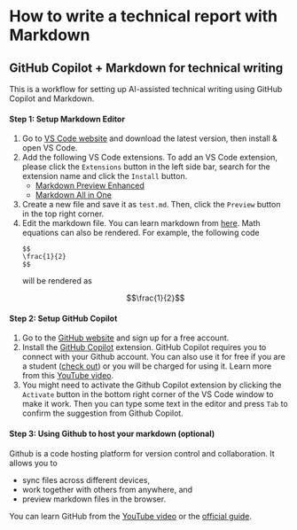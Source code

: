 # How to write a technical report with Markdown

## GitHub Copilot + Markdown for technical writing

This is a workflow for setting up AI-assisted technical writing using GitHub Copilot and Markdown.

#### Step 1: Setup Markdown Editor
1. Go to [VS Code website](https://code.visualstudio.com/) and download the latest version, then install & open VS Code.
3. Add the following VS Code extensions. To add an VS Code extension, please click the `Extensions` button in the left side bar, search for the extension name and click the `Install` button.
    - [Markdown Preview Enhanced](https://marketplace.visualstudio.com/items?itemName=shd101wyy.markdown-preview-enhanced)
    - [Markdown All in One](https://marketplace.visualstudio.com/items?itemName=yzhang.markdown-all-in-one)
4. Create a new file and save it as `test.md`. Then, click the `Preview` button in the top right corner.
5. Edit the markdown file. You can learn markdown from [here](https://www.markdownguide.org/basic-syntax/). Math equations can also be rendered. For example, the following code
    ~~~
    $$
    \frac{1}{2}
    $$
    ~~~
    will be rendered as
    ```math
    \frac{1}{2}
    ```

#### Step 2: Setup GitHub Copilot
1. Go to the [GitHub website](https://github.com/) and sign up for a free account.
2. Install the [GitHub Copilot](https://marketplace.visualstudio.com/items?itemName=GitHub.copilot) extension. GitHub Copilot requires you to connect with your Github account. You can also use it for free if you are a student ([check out](https://education.github.com/pack)) or you will be charged for using it. Learn more from this [YouTube video](https://youtu.be/HDG4PQK7DK8?si=sOR7PqNcGAnrV4Tm).
3.  You might need to activate the Github Copilot extension by clicking the `Activate` button in the bottom right corner of the VS Code window to make it work. Then you can type some text in the editor and press `Tab` to confirm the suggestion from Github Copilot.
#### Step 3: Using Github to host your markdown (optional)
Github is a code hosting platform for version control and collaboration. It allows you to
- sync files across different devices,
- work together with others from anywhere, and
- preview markdown files in the browser.

You can learn GitHub from the [YouTube video](https://www.youtube.com/watch?v=RGOj5yH7evk) or the [official guide](https://guides.github.com/activities/hello-world/).

